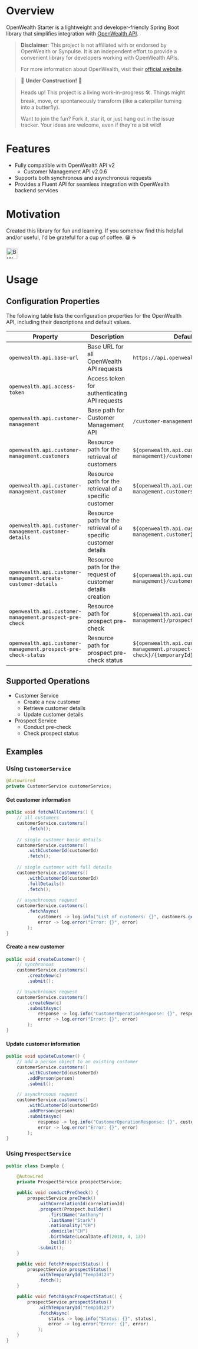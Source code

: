 # Overview

OpenWealth Starter is a lightweight and developer-friendly Spring Boot library that simplifies 
integration with [OpenWealth API](https://openwealth.ch).

>**Disclaimer**: This project is not affiliated with or endorsed by OpenWealth or Synpulse. It is an 
> independent effort to provide a convenient library for developers working with OpenWealth APIs.
>
> For more information about OpenWealth, visit their [official website](https://openwealth.ch).

> 🚧 **Under Construction!** 🚧
>
> Heads up! This project is a living work-in-progress 🛠️. Things might break, move, or spontaneously transform (like a caterpillar turning into a butterfly).
>
> Want to join the fun? Fork it, star it, or just hang out in the issue tracker. Your ideas are welcome, even if they're a bit wild!

# Features

- Fully compatible with OpenWealth API v2
  - Customer Management API v2.0.6
- Supports both synchronous and asynchronous requests
- Provides a Fluent API for seamless integration with OpenWealth backend services

# Motivation
Created this library for fun and learning. If you somehow find this helpful and/or useful, I'd be 
grateful for a cup of coffee. :grin: :coffee:

<a href='https://ko-fi.com/acltabontabon' target='_blank'><img style='height:30px;' src='https://az743702.vo.msecnd.net/cdn/kofi3.png?v=1' border='0' alt='Buy Me a Coffee at ko-fi.com'></a>

# Usage

## Configuration Properties

The following table lists the configuration properties for the OpenWealth API, including their 
descriptions and default values.

| **Property**                                                     | **Description**                                                | **Default Value**                                                        |
|------------------------------------------------------------------|----------------------------------------------------------------|--------------------------------------------------------------------------|
| `openwealth.api.base-url`                                        | Base URL for all OpenWealth API requests                       | `https://api.openwealth.synpulse8.com/api`                               |
| `openwealth.api.access-token`                                    | Access token for authenticating API requests                   |                                                                          |
| `openwealth.api.customer-management`                             | Base path for Customer Management API                          | `/customer-management/v2`                                                |
| `openwealth.api.customer-management.customers`                   | Resource path for the retrieval of customers                   | `${openwealth.api.customer-management}/customers`                        |
| `openwealth.api.customer-management.customer`                    | Resource path for the retrieval of a specific customer         | `${openwealth.api.customer-management.customers}/{customerId}`           |
| `openwealth.api.customer-management.customer-details`            | Resource path for the retrieval of a specific customer details | `${openwealth.api.customer-management.customer}/customer-details`        |
| `openwealth.api.customer-management.create-customer-details`     | Resource path for the request of customer details creation     | `${openwealth.api.customer-management}/customer-details`                 |
| `openwealth.api.customer-management.prospect-pre-check`          | Resource path for prospect pre-check                           | `${openwealth.api.customer-management}/prospect-precheck`                |
| `openwealth.api.customer-management.prospect-pre-check-status`   | Resource path for prospect pre-check status                    | `${openwealth.api.customer-management.prospect-pre-check}/{temporaryId}` |

## Supported Operations

- Customer Service
    - Create a new customer
    - Retrieve customer details
    - Update customer details
- Prospect Service
    - Conduct pre-check
    - Check prospect status

## Examples

### Using `CustomerService`
```java
@Autowrired
private CustomerService customerService;
```

#### Get customer information
```java
public void fetchAllCustomers() {
    // all customers
    customerService.customers()
        .fetch();
    
    // single customer basic details
    customerService.customers()
        .withCustomerId(customerId)
        .fetch();
    
    // single customer with full details
    customerService.customers()
        .withCustomerId(customerId)
        .fullDetails()
        .fetch();
    
    // asynchronous request
    customerService.customers()
        .fetchAsync(
            customers -> log.info("List of customers: {}", customers.getCustomers()),
            error -> log.error("Error: {}", error)
        );
}
```

#### Create a new customer
```java
public void createCustomer() {
    // synchronous
    customerService.customers()
        .createNew(c)
        .submit();

    // asynchronous request
    customerService.customers()
        .createNew(c)
        .submitAsync(
            response -> log.info("CustomerOperationResponse: {}", response),
            error -> log.error("Error: {}", error)
        );
}
```

#### Update customer information
```java
public void updateCustomer() {
    // add a person object to an existing customer
    customerService.customers()
        .withCustomerId(customerId)
        .addPerson(person)
        .submit();

    // asynchronous request
    customerService.customers()
        .withCustomerId(customerId)
        .addPerson(person)
        .submitAsync(
            response -> log.info("CustomerOperationResponse: {}", customer),
            error -> log.error("Error: {}", error)
        );
}
```

### Using `ProspectService`

```java
public class Example {

    @Autowired
    private ProspectService prospectService;

    public void conductPreCheck() {
        prospectService.preCheck()
            .withCorrelationId(correlationId)
            .prospect(Prospect.builder()
                .firstName("Anthony")
                .lastName("Stark")
                .nationality("CH")
                .domicile("CH")
                .birthdate(LocalDate.of(2018, 4, 13))
                .build())
            .submit();
    }

    public void fetchProspectStatus() {
        prospectService.prospectStatus()
            .withTemporaryId("tempId123")
            .fetch();
    }

    public void fetchAsyncProspectStatus() {
        prospectService.prospectStatus()
            .withTemporaryId("tempId123")
            .fetchAsync(
                status -> log.info("Status: {}", status),
                error -> log.error("Error: {}", error)
            );
    }
}
```